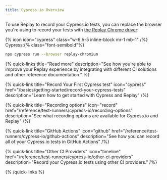 ```yaml
---
title: Cypress.io Overview
---
```


To use Replay to record your Cypress.io tests, you can replace the browser you're using to record your tests with [the Replay Chrome driver](/reference/replay-runtimes/replay-chrome):

{% icon icon="cypress" class="w-6 h-5 inline-block mr-1 mb-1" /%} Cypress:{% class="font-semibold"%}

```sh
npx cypress run --browser replay-chromium
```

{% quick-links title="Read more" description="See how you're able to improve your Replay experience by integrating with different CI solutions and other reference documentation." %}

{% quick-link
  title="Record Your First Cypress test"
  icon="cypress"
  href="/basics/getting-started/record-your-cypress-tests"
  description="Learn how to get started with Cypress and Replay"
/%}

{% quick-link
  title="Recording options"
  icon="record"
  href="/reference/test-runners/cypress-io/recording-options"
  description="See what recording options are available for Cypress.io and Replay"
/%}

{% quick-link
  title="GitHub Actions"
  icon="github"
  href="/reference/test-runners/cypress-io/github-actions"
  description="See how you can record all of your Cypress.io tests in GitHub Actions"
/%}

{% quick-link
  title="Other CI Providers"
  icon="timeline"
  href="/reference/test-runners/cypress-io/other-ci-providers"
  description="Record your Cypress.io tests using other CI providers."
/%}

{% /quick-links %}
